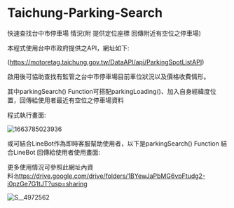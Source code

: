 # Taichung-Parking-Search
快速查找台中市停車場 情況(附 提供定位座標 回傳附近有空位之停車場)

本程式使用台中市政府提供之API，網址如下:

(https://motoretag.taichung.gov.tw/DataAPI/api/ParkingSpotListAPI)

啟用後可協助查找有監管之台中市停車場目前車位狀況以及價格收費情形。

其中parkingSearch() Function可搭配parkingLoading()、加入自身經緯度位置，回傳給使用者最近有空位之停車場資料


程式執行畫面:

![1663785023936](https://user-images.githubusercontent.com/103618758/191583082-91187fa6-e976-4cb0-8d1c-d33c5fab8251.jpg)

或可結合LineBot作為即時客服幫助使用者，以下是parkingSearch() Function 結合LineBot 回傳給使用者使用畫面:

更多使用情況可參照此網址內資料:https://drive.google.com/drive/folders/1BYewJaPbMG6vpFtudg2-i0pzGe7G1tJT?usp=sharing

![S__4972562](https://user-images.githubusercontent.com/103618758/191583371-4e32732e-c716-408b-bdb5-c778ba83d89b.jpg)
